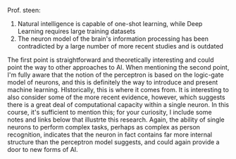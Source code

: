 Prof. steen:

1. Natural intelligence is capable of one-shot learning, while Deep Learning requires large training datasets
2. The neuron model of the brain's information processing has been contradicted by a large number of more recent studies and is outdated


The first point is straightforward and theoretically interesting and could point the way to other approaches to AI. When mentioning the second point, I'm fully aware that the notion of the perceptron is based on the logic-gate model of neurons, and this is definitely the way to introduce and present machine learning. HIstorically, this is where it comes from. It is interesting to also consider some of the more recent evidence, however, which suggests there is a great deal of computational capacity within a single neuron. In this course, it's sufficient to mention this; for your curiosity, I include some notes and links below that illustrte this research. Again, the ability of single neurons to perform complex tasks, perhaps as complex as person recognition, indicates that the neuron in fact contains far more internal structure than the perceptron model suggests, and could again provide a door to new forms of AI.